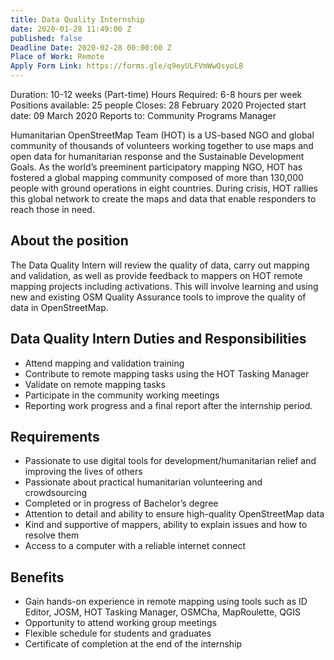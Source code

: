 ```yaml
---
title: Data Quality Internship
date: 2020-01-28 11:49:00 Z
published: false
Deadline Date: 2020-02-28 00:00:00 Z
Place of Work: Remote
Apply Form Link: https://forms.gle/q9eyULFVmWwQsyoL8
---
```


Duration: 10-12 weeks (Part-time)
Hours Required: 6-8 hours per week
Positions available: 25 people
Closes: 28 February 2020
Projected start date: 09 March 2020
Reports to: Community Programs Manager

Humanitarian OpenStreetMap Team (HOT) is a US-based NGO and global community of thousands of volunteers working together to use maps and open data for humanitarian response and the Sustainable Development Goals. As the world’s preeminent participatory mapping NGO, HOT has fostered a global mapping community composed of more than 130,000 people with ground operations in eight countries. During crisis, HOT rallies this global network to create the maps and data that enable responders to reach those in need.

## About the position

The Data Quality Intern will review the quality of data, carry out mapping and validation, as well as provide feedback to mappers on HOT remote mapping projects including activations. This will involve learning and using new and existing OSM Quality Assurance tools to improve the quality of data in OpenStreetMap.

## Data Quality Intern Duties and Responsibilities
* Attend mapping and validation training
* Contribute to remote mapping tasks using the HOT Tasking Manager
* Validate on remote mapping tasks
* Participate in the community working meetings
* Reporting work progress and a final report after the internship period.

## Requirements
* Passionate to use digital tools for development/humanitarian relief and improving the lives of others
* Passionate about practical humanitarian volunteering and crowdsourcing
* Completed or in progress of Bachelor’s degree
* Attention to detail and ability to ensure high-quality OpenStreetMap data
* Kind and supportive of mappers, ability to explain issues and how to resolve them
* Access to a computer with a reliable internet connect

## Benefits
* Gain hands-on experience in remote mapping using tools such as ID Editor, JOSM, HOT Tasking Manager, OSMCha, MapRoulette, QGIS
* Opportunity to attend working group meetings
* Flexible schedule for students and graduates
* Certificate of completion at the end of the internship


